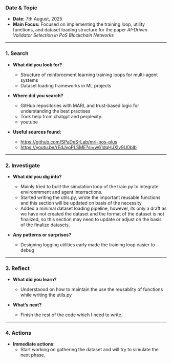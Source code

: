 ### Date & Topic

- **Date:** 7th August, 2025 
- **Main Focus:** Focused on implementing the training loop, utility functions, and dataset loading structure for the paper *AI-Driven Validator Selection in PoS Blockchain Networks*

---

### 1. Search

- **What did you look for?**  
  - Structure of reinforcement learning training loops for multi-agent systems
  - Dataset loading frameworks in ML projects



- **Where did you search?**  
  - GitHub repositories with MARL and trust-based logic for understanding the best practises
  - Took help from chatgpt and perplexity.
  - youtube
  

- **Useful sources found:** 
    - https://github.com/SPaDeS-Lab/mrl-pos-plus
    - https://youtu.be/rEdJyoPLSME?si=w61dqHJXIv9U0bIb
   

---

### 2. Investigate

- **What did you dig into?**  
  - Mainly tried to built the simulation loop of the train.py to integrate environmment and agent interractions.
  - Started writing the utils.py, wrote the important reusable functions and this section will be updated on basis of the necessity
  - Added a minimal dataset loading pipeline, however, its only a draft as we have not created the dataset and the format of the dataset is not finalized, so this section may need to update or adjust on the basis of the finalize datasets.

- **Any patterns or surprises?**  
  - Designing logging utilities early made the training loop easier to debug
  
  

---

### 3. Reflect

- **What did you learn?**  
  - Understaood on how to maintain the use the reusablity of functions while writing the utils.py

- **What’s next?**  
  - Finish the rest of the code which I need to write.
  
  

---

### 4. Actions

- **Immediate actions:**  
  - Start working on gathering the dataset and will try to simulate the next phase.
  
